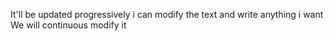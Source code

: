 It'll be updated progressively
i can modify the text and write anything i want
We will continuous modify it
